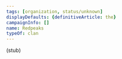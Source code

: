 ```yaml
---
tags: [organization, status/unknown]
displayDefaults: {definitiveArticle: the}
campaignInfo: []
name: Redpeaks
typeOf: clan
---
```

(stub)